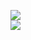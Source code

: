 [![](https://img.shields.io/badge/Made%20With-Github%20Spray-lightgrey.svg?style=for-the-badge&logo=github)](https://github.com/Annihil/github-spray#4373)  
[![](https://i.imgur.com/2DrTn0Z.gif)](https://github.com/Annihil/github-spray)